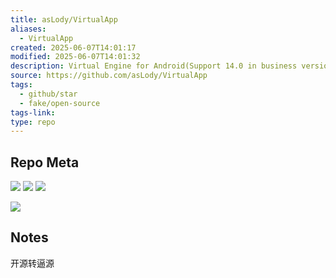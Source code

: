 ```yaml
---
title: asLody/VirtualApp
aliases:
  - VirtualApp
created: 2025-06-07T14:01:17
modified: 2025-06-07T14:01:32
description: Virtual Engine for Android(Support 14.0 in business version)
source: https://github.com/asLody/VirtualApp
tags:
  - github/star
  - fake/open-source
tags-link: 
type: repo
---
```


## Repo Meta

![](https://img.shields.io/github/stars/asLody/VirtualApp?style=for-the-badge&label=stars) ![](https://img.shields.io/github/repo-size/asLody/VirtualApp?style=for-the-badge&label=size) ![](https://img.shields.io/github/created-at/asLody/VirtualApp?style=for-the-badge&label=since)

[![](https://github-readme-stats.vercel.app/api/pin/?username=asLody&repo=VirtualApp&bg_color=00000000)](https://github.com/asLody/VirtualApp)

## Notes

开源转逼源
